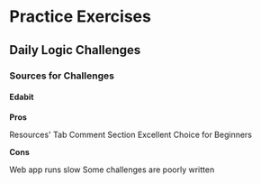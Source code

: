 # Practice Exercises

## Daily Logic Challenges

### Sources for Challenges

#### Edabit

**Pros**  

Resources' Tab 
Comment Section
Excellent Choice for Beginners

**Cons**  

Web app runs slow
Some challenges are poorly written

